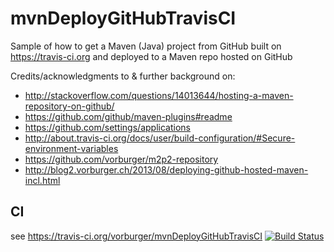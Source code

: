mvnDeployGitHubTravisCI
=======================

Sample of how to get a Maven (Java) project from GitHub built on https://travis-ci.org and deployed to a Maven repo hosted on GitHub

Credits/acknowledgments to & further background on:

* http://stackoverflow.com/questions/14013644/hosting-a-maven-repository-on-github/
* https://github.com/github/maven-plugins#readme
* https://github.com/settings/applications
* http://about.travis-ci.org/docs/user/build-configuration/#Secure-environment-variables
* https://github.com/vorburger/m2p2-repository
* http://blog2.vorburger.ch/2013/08/deploying-github-hosted-maven-incl.html

CI
--

see https://travis-ci.org/vorburger/mvnDeployGitHubTravisCI [![Build Status](https://travis-ci.org/vorburger/mvnDeployGitHubTravisCI.png?branch=master)](https://travis-ci.org/vorburger/mvnDeployGitHubTravisCI)
